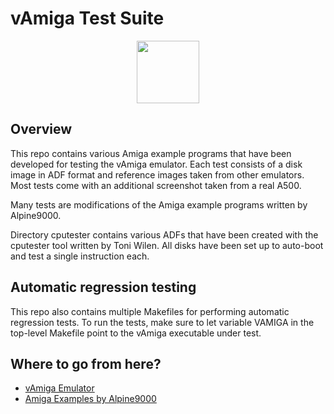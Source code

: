 # vAmiga Test Suite

<p align="center">
  <img src="https://dirkwhoffmann.github.io/vAmiga/images/va-ts.png" height="100">
</p>

## Overview

This repo contains various Amiga example programs that have been developed for testing the vAmiga emulator. Each test consists of a disk image in ADF format and reference images taken from other emulators. Most tests come with an additional screenshot taken from a real A500. 

Many tests are modifications of the Amiga example programs written by Alpine9000.

Directory cputester contains various ADFs that have been created with the cputester tool written by Toni Wilen. All disks have been set up to auto-boot and test a single instruction each. 

## Automatic regression testing

This repo also contains multiple Makefiles for performing automatic regression tests. To run the tests, make sure to let variable VAMIGA in the top-level Makefile point to the vAmiga executable under test.

## Where to go from here?

- [vAmiga Emulator](https://github.com/dirkwhoffmann/vAmiga)
- [Amiga Examples by Alpine9000](https://github.com/alpine9000/amiga_examples)
